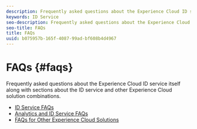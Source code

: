 ```yaml
---
description: Frequently asked questions about the Experience Cloud ID service itself along with sections about the ID service and other Experience Cloud solution combinations.
keywords: ID Service
seo-description: Frequently asked questions about the Experience Cloud ID service itself along with sections about the ID service and other Experience Cloud solution combinations.
seo-title: FAQs
title: FAQs
uuid: b075957b-165f-4087-99ad-bf608b4d4967
---
```


# FAQs {#faqs}

Frequently asked questions about the Experience Cloud ID service itself along with sections about the ID service and other Experience Cloud solution combinations.

* [ID Service FAQs](mcvid-faq.md)
* [Analytics and ID Service FAQs](mcvid-analytics-faq.md)
* [FAQs for Other Experience Cloud Solutions](mcvid-other-faq.md)
